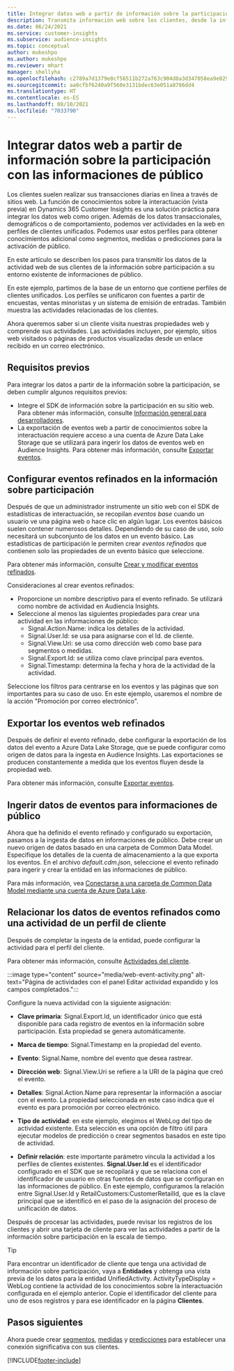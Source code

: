 ```yaml
---
title: Integrar datos web a partir de información sobre la participación con las informaciones de público
description: Transmita información web sobre los clientes, desde la información sobre la participación hasta las informaciones de público.
ms.date: 06/24/2021
ms.service: customer-insights
ms.subservice: audience-insights
ms.topic: conceptual
author: mukeshpo
ms.author: mukeshpo
ms.reviewer: mhart
manager: shellyha
ms.openlocfilehash: c2789a7d1379e0cf56511b272a763c904d8a3d347058ea9e029aaff0f723a028
ms.sourcegitcommit: aa0cfbf6240a9f560e3131bdec63e051a8786dd4
ms.translationtype: HT
ms.contentlocale: es-ES
ms.lasthandoff: 08/10/2021
ms.locfileid: "7033790"
---
```

# <a name="integrate-web-data-from-engagement-insights-with-audience-insights"></a>Integrar datos web a partir de información sobre la participación con las informaciones de público

Los clientes suelen realizar sus transacciones diarias en línea a través de sitios web. La función de conocimientos sobre la interactuación (vista previa) en Dynamics 365 Customer Insights es una solución práctica para integrar los datos web como origen. Además de los datos transaccionales, demográficos o de comportamiento, podemos ver actividades en la web en perfiles de clientes unificados. Podemos usar estos perfiles para obtener conocimientos adicional como segmentos, medidas o predicciones para la activación de público.

En este artículo se describen los pasos para transmitir los datos de la actividad web de sus clientes de la información sobre participación a su entorno existente de informaciones de público.

En este ejemplo, partimos de la base de un entorno que contiene perfiles de clientes unificados. Los perfiles se unificaron con fuentes a partir de encuestas, ventas minoristas y un sistema de emisión de entradas. También muestra las actividades relacionadas de los clientes. 

Ahora queremos saber si un cliente visita nuestras propiedades web y comprende sus actividades. Las actividades incluyen, por ejemplo, sitios web visitados o páginas de productos visualizadas desde un enlace recibido en un correo electrónico.

## <a name="prerequisites"></a>Requisitos previos

Para integrar los datos a partir de la información sobre la participación, se deben cumplir algunos requisitos previos: 

- Integre el SDK de información sobre la participación en su sitio web. Para obtener más información, consulte [Información general para desarrolladores](../engagement-insights/developer-resources.md).
- La exportación de eventos web a partir de conocimientos sobre la interactuación requiere acceso a una cuenta de Azure Data Lake Storage que se utilizará para ingerir los datos de eventos web en Audience Insights. Para obtener más información, consulte [Exportar eventos](../engagement-insights/export-events.md).

## <a name="configure-refined-events-in-engagement-insights"></a>Configurar eventos refinados en la información sobre participación

Después de que un administrador instrumente un sitio web con el SDK de estadísticas de interactuación, se recopilan *eventos base* cuando un usuario ve una página web o hace clic en algún lugar. Los eventos básicos suelen contener numerosos detalles. Dependiendo de su caso de uso, solo necesitará un subconjunto de los datos en un evento básico. Las estadísticas de participación le permiten crear *eventos refinados* que contienen solo las propiedades de un evento básico que seleccione.     

Para obtener más información, consulte [Crear y modificar eventos refinados](../engagement-insights/refined-events.md).

Consideraciones al crear eventos refinados: 

- Proporcione un nombre descriptivo para el evento refinado. Se utilizará como nombre de actividad en Audiencia Insights.
- Seleccione al menos las siguientes propiedades para crear una actividad en las informaciones de público: 
    - Signal.Action.Name: indica los detalles de la actividad.
    - Signal.User.Id: se usa para asignarse con el Id. de cliente.
    - Signal.View.Uri: se usa como dirección web como base para segmentos o medidas.
    - Signal.Export.Id: se utiliza como clave principal para eventos.
    - Signal.Timestamp: determina la fecha y hora de la actividad de la actividad.

Seleccione los filtros para centrarse en los eventos y las páginas que son importantes para su caso de uso. En este ejemplo, usaremos el nombre de la acción "Promoción por correo electrónico".

## <a name="export-the-refined-web-events"></a>Exportar los eventos web refinados 

Después de definir el evento refinado, debe configurar la exportación de los datos del evento a Azure Data Lake Storage, que se puede configurar como origen de datos para la ingesta en Audience Insights. Las exportaciones se producen constantemente a medida que los eventos fluyen desde la propiedad web.

Para obtener más información, consulte [Exportar eventos](../engagement-insights/export-events.md).

## <a name="ingest-event-data-to-audience-insights"></a>Ingerir datos de eventos para informaciones de público

Ahora que ha definido el evento refinado y configurado su exportación, pasamos a la ingesta de datos en informaciones de público. Debe crear un nuevo origen de datos basado en una carpeta de Common Data Model. Especifique los detalles de la cuenta de almacenamiento a la que exporta los eventos. En el archivo *default.cdm.json*, seleccione el evento refinado para ingerir y crear la entidad en las informaciones de público.

Para más información, vea [Conectarse a una carpeta de Common Data Model mediante una cuenta de Azure Data Lake](connect-common-data-model.md).


## <a name="relate-refined-event-data-as-an-activity-of-a-customer-profile"></a>Relacionar los datos de eventos refinados como una actividad de un perfil de cliente

Después de completar la ingesta de la entidad, puede configurar la actividad para el perfil del cliente.

Para obtener más información, consulte [Actividades del cliente](activities.md).

:::image type="content" source="media/web-event-activity.png" alt-text="Página de actividades con el panel Editar actividad expandido y los campos completados.":::

Configure la nueva actividad con la siguiente asignación: 

- **Clave primaria**: Signal.Export.Id, un identificador único que está disponible para cada registro de eventos en la información sobre participación. Esta propiedad se genera automáticamente.

- **Marca de tiempo**: Signal.Timestamp en la propiedad del evento.

- **Evento**: Signal.Name, nombre del evento que desea rastrear.

- **Dirección web**: Signal.View.Uri se refiere a la URI de la página que creó el evento.

- **Detalles**: Signal.Action.Name para representar la información a asociar con el evento. La propiedad seleccionada en este caso indica que el evento es para promoción por correo electrónico.

- **Tipo de actividad**: en este ejemplo, elegimos el WebLog del tipo de actividad existente. Esta selección es una opción de filtro útil para ejecutar modelos de predicción o crear segmentos basados en este tipo de actividad.

- **Definir relación**: este importante parámetro vincula la actividad a los perfiles de clientes existentes. **Signal.User.Id** es el identificador configurado en el SDK que se recopilará y que se relaciona con el identificador de usuario en otras fuentes de datos que se configuran en las informaciones de público. En este ejemplo, configuramos la relación entre Signal.User.Id y RetailCustomers:CustomerRetailId, que es la clave principal que se identificó en el paso de la asignación del proceso de unificación de datos.

Después de procesar las actividades, puede revisar los registros de los clientes y abrir una tarjeta de cliente para ver las actividades a partir de la información sobre participación en la escala de tiempo. 

> [!TIP]
> Para encontrar un identificador de cliente que tenga una actividad de información sobre participación, vaya a **Entidades** y obtenga una vista previa de los datos para la entidad UnifiedActivity. ActivityTypeDisplay = WebLog contiene la actividad de los conocimientos sobre la interactuación configurada en el ejemplo anterior. Copie el identificador del cliente para uno de esos registros y para ese identificador en la página **Clientes**.

## <a name="next-steps"></a>Pasos siguientes

Ahora puede crear [segmentos](segments.md), [medidas](measures.md) y [predicciones](predictions.md) para establecer una conexión significativa con sus clientes.


[!INCLUDE[footer-include](../includes/footer-banner.md)]

